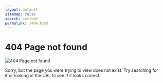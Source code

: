 ```yaml
---
layout: default
sitemap: false
search: exclude
permalink: /404.html
---  
```


# 404 Page not found #

![404 Page not found](img/404.png)

Sorry, but the page you were trying to view does not exist. Try searching for it or looking at the URL to see if it looks correct.
